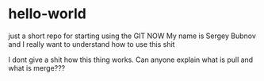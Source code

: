 # hello-world
just a short repo for starting using the GIT NOW
My name is Sergey Bubnov and I really want to understand how to use this shit


I dont give a shit how this thing works. Can anyone explain what is pull and what is merge???
